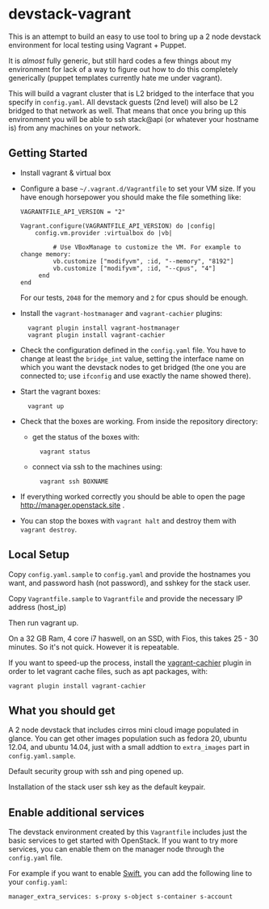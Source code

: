 devstack-vagrant
================

This is an attempt to build an easy to use tool to bring up a 2 node
devstack environment for local testing using Vagrant + Puppet.

It is *almost* fully generic, but still hard codes a few things about
my environment for lack of a way to figure out how to do this
completely generically (puppet templates currently hate me under
vagrant).

This will build a vagrant cluster that is L2 bridged to the interface
that you specify in ``config.yaml``. All devstack guests (2nd
level) will also be L2 bridged to that network as well. That means
that once you bring up this environment you will be able to ssh
stack@api (or whatever your hostname is) from any machines on your
network.

Getting Started
------------------------

- Install vagrant & virtual box

- Configure a base ``~/.vagrant.d/Vagrantfile`` to set your VM size. If you
  have enough horsepower you should make the file something like:

      VAGRANTFILE_API_VERSION = "2"

      Vagrant.configure(VAGRANTFILE_API_VERSION) do |config|
          config.vm.provider :virtualbox do |vb|

               # Use VBoxManage to customize the VM. For example to change memory:
               vb.customize ["modifyvm", :id, "--memory", "8192"]
               vb.customize ["modifyvm", :id, "--cpus", "4"]
           end
      end

  For our tests, ``2048`` for the memory and ``2`` for cpus should be enough.

- Install the ``vagrant-hostmanager`` and ``vagrant-cachier`` plugins:

        vagrant plugin install vagrant-hostmanager
        vagrant plugin install vagrant-cachier

- Check the configuration defined in the ``config.yaml`` file. You have to
  change at least the ``bridge_int`` value, setting the interface name
  on which you want the devstack nodes to get bridged (the one you are
  connected to; use ``ifconfig`` and use exactly the name showed there).

- Start the vagrant boxes:

        vagrant up

- Check that the boxes are working. From inside the repository directory:

  - get the status of the boxes with:

          vagrant status

  - connect via ssh to the machines using:

          vagrant ssh BOXNAME

- If everything worked correctly you should be able to open the page
  <http://manager.openstack.site> .


- You can stop the boxes with ``vagrant halt`` and destroy them with
  ``vagrant destroy``.


Local Setup
--------------------
Copy ``config.yaml.sample`` to ``config.yaml`` and provide the
hostnames you want, and password hash (not password), and sshkey for
the stack user.

Copy ``Vagrantfile.sample`` to ``Vagrantfile`` and provide the necessary
IP address (host_ip)

Then run vagrant up.

On a 32 GB Ram, 4 core i7 haswell, on an SSD, with Fios, this takes
25 - 30 minutes. So it's not quick. However it is repeatable.

If you want to speed-up the process, install the
[vagrant-cachier](https://github.com/fgrehm/vagrant-cachier) plugin in order
to let vagrant cache files, such as apt packages, with:

    vagrant plugin install vagrant-cachier


What you should get
-----------------------------------
A 2 node devstack that includes cirros mini cloud image populated in glance.
You can get other images population such as fedora 20, ubuntu 12.04,
and ubuntu 14.04, just with a small addtion to ``extra_images`` part
in ``config.yaml.sample``.

Default security group with ssh and ping opened up.

Installation of the stack user ssh key as the default keypair.

Enable additional services
------------------------
The devstack environment created by this `Vagrantfile` includes just the basic
services to get started with OpenStack. If you want to try more services, you
can enable them on the manager node through the ``config.yaml`` file.

For example if you want to enable [Swift](http://swift.openstack.org), you can
add the following line to your ``config.yaml``:

    manager_extra_services: s-proxy s-object s-container s-account
